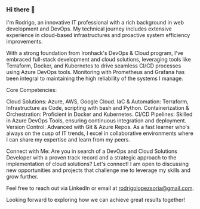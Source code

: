 ### Hi there 👋

I'm Rodrigo, an innovative IT professional with a rich background in web development and DevOps. My technical journey includes extensive experience in cloud-based infrastructures and proactive system efficiency improvements.

With a strong foundation from Ironhack's DevOps & Cloud program, I've embraced full-stack development and cloud solutions, leveraging tools like Terraform, Docker, and Kubernetes to drive seamless CI/CD processes using Azure DevOps tools. Monitoring with Prometheus and Grafana has been integral to maintaining the high reliability of the systems I manage.

Core Competencies:

Cloud Solutions: Azure, AWS, Google Cloud.
IaC & Automation: Terraform, Infrastructure as Code, scripting with bash and Python.
Containerization & Orchestration: Proficient in Docker and Kubernetes.
CI/CD Pipelines: Skilled in Azure DevOps Tools, ensuring continuous integration and deployment.
Version Control: Advanced with Git & Azure Repos.
As a fast learner who's always on the cusp of IT trends, I excel in collaborative environments where I can share my expertise and learn from my peers.

Connect with Me:
Are you in search of a DevOps and Cloud Solutions Developer with a proven track record and a strategic approach to the implementation of cloud solutions? Let's connect! I am open to discussing new opportunities and projects that challenge me to leverage my skills and grow further.

Feel free to reach out via LinkedIn or email at rodrigolopezsoria@gmail.com.

Looking forward to exploring how we can achieve great results together!

<!--
**RodrigoLSoria/RodrigoLSoria** is a ✨ _special_ ✨ repository because its `README.md` (this file) appears on your GitHub profile.

Here are some ideas to get you started:

- 🔭 I’m currently working on ...
- 🌱 I’m currently learning ...
- 👯 I’m looking to collaborate on ...
- 🤔 I’m looking for help with ...
- 💬 Ask me about ...
- 📫 How to reach me: ...
- 😄 Pronouns: ...
- ⚡ Fun fact: ...
-->
